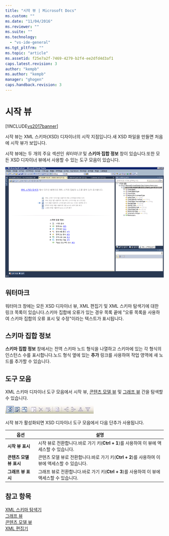 ```yaml
---
title: "시작 뷰 | Microsoft Docs"
ms.custom: ""
ms.date: "11/04/2016"
ms.reviewer: ""
ms.suite: ""
ms.technology: 
  - "vs-ide-general"
ms.tgt_pltfrm: ""
ms.topic: "article"
ms.assetid: f25e7a2f-7469-4279-b2f4-ee2dfd4d3af1
caps.latest.revision: 3
author: "kempb"
ms.author: "kempb"
manager: "ghogen"
caps.handback.revision: 3
---
```

# 시작 뷰
[!INCLUDE[vs2017banner](../code-quality/includes/vs2017banner.md)]

시작 뷰는 XML 스키마\(XSD\) 디자이너의 시작 지점입니다.새 XSD 파일을 만들면 처음에 시작 뷰가 보입니다.  
  
 시작 뷰에는 두 개의 주요 섹션인 *워터마크* 및 **스키마 집합 정보** 창이 있습니다.또한 모든 XSD 디자이너 뷰에서 사용할 수 있는 도구 모음이 있습니다.  
  
 ![XML 스키마 디자이너 시작 뷰](../xml-tools/media/xsddesigner_startview.gif "XSDDesigner\_StartView")  
  
## 워터마크  
 워터마크 창에는 모든 XSD 디자이너 뷰, XML 편집기 및 XML 스키마 탐색기에 대한 링크 목록이 있습니다.스키마 집합에 오류가 있는 경우 목록 끝에 "오류 목록을 사용하여 스키마 집합의 오류 표시 및 수정"이라는 텍스트가 표시됩니다.  
  
## 스키마 집합 정보  
 **스키마 집합 정보** 창에서는 전역 스키마 노드 형식을 나열하고 스키마에 있는 각 형식의 인스턴스 수를 표시합니다.노드 형식 옆에 있는 **추가** 링크를 사용하여 작업 영역에 새 노드를 추가할 수 있습니다.  
  
## 도구 모음  
 XML 스키마 디자이너 도구 모음에서 시작 뷰, [콘텐츠 모델 뷰](../xml-tools/content-model-view.md) 및 [그래프 뷰](../xml-tools/graph-view.md) 간을 탐색할 수 있습니다.  
  
 ![XML 스키마 디자이너 도구 모음](../xml-tools/media/xsdstartviewtoolbar.gif "XSDStartViewToolbar")  
  
 시작 뷰가 활성화되면 XSD 디자이너 도구 모음에서 다음 단추가 사용됩니다.  
  
|옵션|설명|  
|--------|--------|  
|**시작 뷰 표시**|시작 뷰로 전환합니다.바로 가기 키\(**Ctrl \+ 1**\)를 사용하여 이 뷰에 액세스할 수 있습니다.|  
|**콘텐츠 모델 뷰 표시**|콘텐츠 모델 뷰로 전환합니다.바로 가기 키\(**Ctrl \+ 2**\)를 사용하여 이 뷰에 액세스할 수 있습니다.|  
|**그래프 뷰 표시**|그래프 뷰로 전환합니다.바로 가기 키\(**Ctrl \+ 3**\)를 사용하여 이 뷰에 액세스할 수 있습니다.|  
  
## 참고 항목  
 [XML 스키마 탐색기](../xml-tools/xml-schema-explorer.md)   
 [그래프 뷰](../xml-tools/graph-view.md)   
 [콘텐츠 모델 뷰](../xml-tools/content-model-view.md)   
 [XML 편집기](../xml-tools/xml-editor.md)